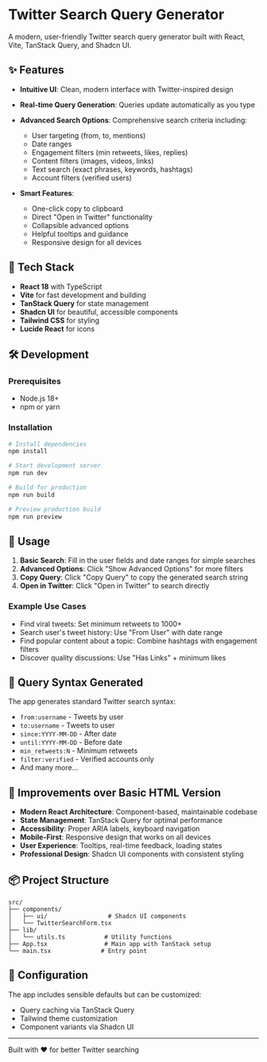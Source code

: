 # Twitter Search Query Generator

A modern, user-friendly Twitter search query generator built with React, Vite, TanStack Query, and Shadcn UI.

## ✨ Features

- **Intuitive UI**: Clean, modern interface with Twitter-inspired design
- **Real-time Query Generation**: Queries update automatically as you type
- **Advanced Search Options**: Comprehensive search criteria including:
  - User targeting (from, to, mentions)
  - Date ranges
  - Engagement filters (min retweets, likes, replies)
  - Content filters (images, videos, links)
  - Text search (exact phrases, keywords, hashtags)
  - Account filters (verified users)

- **Smart Features**:
  - One-click copy to clipboard
  - Direct "Open in Twitter" functionality
  - Collapsible advanced options
  - Helpful tooltips and guidance
  - Responsive design for all devices

## 🚀 Tech Stack

- **React 18** with TypeScript
- **Vite** for fast development and building
- **TanStack Query** for state management
- **Shadcn UI** for beautiful, accessible components
- **Tailwind CSS** for styling
- **Lucide React** for icons

## 🛠️ Development

### Prerequisites
- Node.js 18+
- npm or yarn

### Installation

```bash
# Install dependencies
npm install

# Start development server
npm run dev

# Build for production
npm run build

# Preview production build
npm run preview
```

## 📱 Usage

1. **Basic Search**: Fill in the user fields and date ranges for simple searches
2. **Advanced Options**: Click "Show Advanced Options" for more filters
3. **Copy Query**: Click "Copy Query" to copy the generated search string
4. **Open in Twitter**: Click "Open in Twitter" to search directly

### Example Use Cases

- Find viral tweets: Set minimum retweets to 1000+
- Search user's tweet history: Use "From User" with date range
- Find popular content about a topic: Combine hashtags with engagement filters
- Discover quality discussions: Use "Has Links" + minimum likes

## 🎯 Query Syntax Generated

The app generates standard Twitter search syntax:
- `from:username` - Tweets by user
- `to:username` - Tweets to user
- `since:YYYY-MM-DD` - After date
- `until:YYYY-MM-DD` - Before date
- `min_retweets:N` - Minimum retweets
- `filter:verified` - Verified accounts only
- And many more...

## 🌟 Improvements over Basic HTML Version

- **Modern React Architecture**: Component-based, maintainable codebase
- **State Management**: TanStack Query for optimal performance
- **Accessibility**: Proper ARIA labels, keyboard navigation
- **Mobile-First**: Responsive design that works on all devices
- **User Experience**: Tooltips, real-time feedback, loading states
- **Professional Design**: Shadcn UI components with consistent styling

## 📦 Project Structure

```
src/
├── components/
│   ├── ui/                 # Shadcn UI components
│   └── TwitterSearchForm.tsx
├── lib/
│   └── utils.ts           # Utility functions
├── App.tsx                # Main app with TanStack setup
└── main.tsx              # Entry point
```

## 🔧 Configuration

The app includes sensible defaults but can be customized:
- Query caching via TanStack Query
- Tailwind theme customization
- Component variants via Shadcn UI

---

Built with ❤️ for better Twitter searching